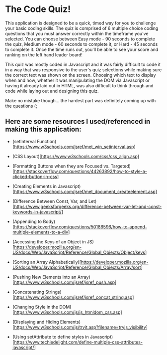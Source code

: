 # The Code Quiz!

This application is designed to be a quick, timed way for you to challenge your basic coding skills. The quiz is comprised of 6 multiple choice coding questions that you must answer correctly within the timeframe you've selected. You can choose between Easy mode - 90 seconds to complete the quiz, Medium mode - 60 seconds to complete it, or Hard - 45 seconds to complete it. Once the time runs out, you'll be able to see your score and ranking on the left hand leader board!

This quiz was mostly coded in Javascript and it was fairly difficult to code it in a way that was responsive to the user's quiz selections while making sure the correct text was shown on the screen. Choosing which text to display when and how, whether it was manipulating the DOM via Javascript or having it already laid out in HTML, was also difficult to think through and code while laying out and designing this quiz.

Make no mistake though... the hardest part was definitely coming up with the questions (;

## Here are some resources I used/referenced in making this application:

- (setInterval Function)[https://www.w3schools.com/jsref/met_win_setinterval.asp]

- (CSS Layout)[https://www.w3schools.com/css/css_align.asp]

- (Formatting Buttons when they are Focused vs. Targeted)[https://stackoverflow.com/questions/44263892/how-to-style-a-clicked-button-in-css]

- (Creating Elements in Javascript)[https://www.w3schools.com/jsref/met_document_createelement.asp]

- (Difference Between Const, Var, and Let)[https://www.geeksforgeeks.org/difference-between-var-let-and-const-keywords-in-javascript/]

- (Appending to Body)[https://stackoverflow.com/questions/50186596/how-to-append-multiple-elements-to-a-div]

- (Accessing the Keys of an Object in JS)[https://developer.mozilla.org/en-US/docs/Web/JavaScript/Reference/Global_Objects/Object/keys]

- (Sorting an Array Alphabetically)[https://developer.mozilla.org/en-US/docs/Web/JavaScript/Reference/Global_Objects/Array/sort]

- (Pushing New Elements into an Array)[https://www.w3schools.com/jsref/jsref_push.asp]

- (Concatenating Strings)[https://www.w3schools.com/jsref/jsref_concat_string.asp]

- (Changing Style in the DOM)[https://www.w3schools.com/js/js_htmldom_css.asp]

- (Displaying and Hiding Elements)[https://www.w3schools.com/js/tryit.asp?filename=tryjs_visibility]

- (Using setAttribute to define styles in Javascript)[https://www.techiedelight.com/define-multiple-css-attributes-javascript/]